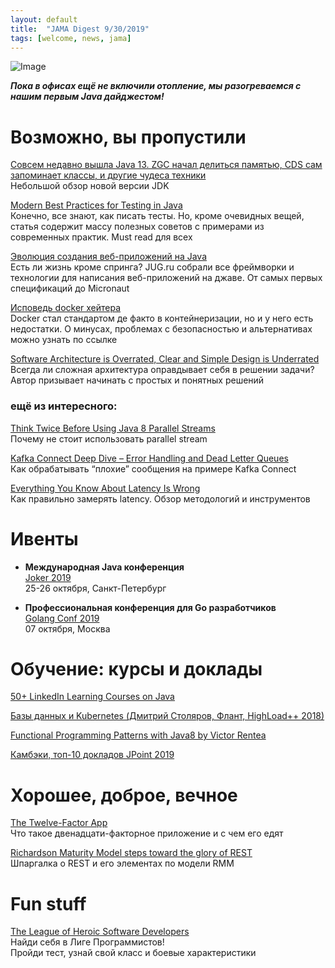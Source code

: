 ```yaml
---
layout: default
title:  "JAMA Digest 9/30/2019"
tags: [welcome, news, jama]
---
```


![Image]({{site.baseurl}}assets/posts/2019/09-30-dog.jpg)

***Пока в офисах ещё не включили отопление, мы разогреваемся с нашим первым Java дайджестом!***

# Возможно, вы пропустили

[Совсем недавно вышла Java 13. ZGC начал делиться памятью, CDS сам запоминает классы, и другие чудеса техники](https://habr.com/ru/company/jugru/blog/467789/)  
Небольшой обзор новой версии JDK

[Modern Best Practices for Testing in Java](https://phauer.com/2019/modern-best-practices-testing-java/)  
Конечно, все знают, как писать тесты. Но, кроме очевидных вещей, статья содержит массу полезных советов с примерами из современных практик. Must read для всех

[Эволюция создания веб-приложений на Java](https://habr.com/ru/company/jugru/blog/453468/)  
Есть ли жизнь кроме спринга? JUG.ru собрали все фреймворки и технологии для написания веб-приложений на джаве. От самых первых спецификаций до Micronaut

[Исповедь docker хейтера](https://habr.com/ru/post/467607/)  
Docker стал стандартом де факто в контейнеризации, но и у него есть недостатки. О минусах, проблемах с безопасностью и альтернативах можно узнать по ссылке

[Software Architecture is Overrated, Clear and Simple Design is Underrated](https://blog.pragmaticengineer.com/software-architecture-is-overrated/)  
Всегда ли сложная архитектура оправдывает себя в решении задачи? Автор призывает начинать с простых и понятных решений

### ещё из интересного:

[Think Twice Before Using Java 8 Parallel Streams](https://dzone.com/articles/think-twice-using-java-8)  
Почему не стоит использовать parallel stream

[Kafka Connect Deep Dive – Error Handling and Dead Letter Queues](https://www.confluent.io/blog/kafka-connect-deep-dive-error-handling-dead-letter-queues)  
Как обрабатывать “плохие” сообщения на примере Kafka Connect

[Everything You Know About Latency Is Wrong](https://bravenewgeek.com/everything-you-know-about-latency-is-wrong/)  
Как правильно замерять latency. Обзор методологий и инструментов


# Ивенты

* **Международная Java конференция**  
   [Joker 2019](https://jokerconf.com/)  
   25-26 октября, Санкт-Петербург

* **Профессиональная конференция для Go разработчиков**  
   [Golang Conf 2019](https://golangconf.ru/2019)  
   07 октября, Москва


# Обучение: курсы и доклады

[50+ LinkedIn Learning Courses on Java](https://info.epam.com/indepartment/javacc/department-news/ccnews/2019/LilJava.html?utm_source=CDP_NEWSLETTER_BY&utm_campaign=Email&utm_medium=Local+Newsletter&utm_content=Sep-25-2019)

[Базы данных и Kubernetes (Дмитрий Столяров, Флант, HighLoad++ 2018)](https://www.youtube.com/watch?v=BnegHj53pW4)

[Functional Programming Patterns with Java8 by Victor Rentea](https://www.youtube.com/watch?v=YnzisJh-ZNI&t=1260s)

[Камбэки, топ-10 докладов JPoint 2019](https://habr.com/ru/company/jugru/blog/468135/)

# Хорошее, доброе, вечное

[The Twelve-Factor App](https://12factor.net/ru/)  
Что такое двенадцати-факторное приложение и с чем его едят

[Richardson Maturity Model steps toward the glory of REST](https://martinfowler.com/articles/richardsonMaturityModel.html)  
Шпаргалка о REST и его элементах по модели RMM

# Fun stuff

[The League of Heroic Software Developers](https://heroes.neilon.software/)  
Найди себя в Лиге Программистов!  
Пройди тест, узнай свой класс и боевые характеристики
